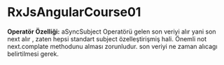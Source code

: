 # RxJsAngularCourse01

**Operatör Özelliği:** aSyncSubject Operatörü gelen son veriyi alır yani son next alır , zaten hepsi standart subject özelleştirişmiş hali. Önemli not next.complate methodunu alması zorunludur. son veriyi ne zaman alıcagı belirtilmesi gerek.
